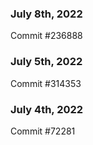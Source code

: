 ### July 8th, 2022

Commit #236888

### July 5th, 2022

Commit #314353


### July 4th, 2022

Commit #72281
